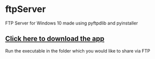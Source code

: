 # ftpServer
 FTP Server for Windows 10 made using pyftpdlib and pyinstaller
## [Click here to download the app](https://github.com/pa1tech/ftpServer/blob/master/FTP_Server.zip?raw=true)
 Run the executable in the folder which you would like to share via FTP
